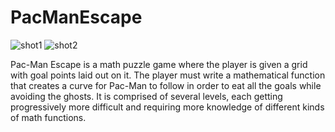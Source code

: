 # PacManEscape

![shot1](https://imgur.com/VAwyRNv)
![shot2](https://imgur.com/yXkfUdo)

Pac-Man Escape is a math puzzle game where the player is given a grid with goal points laid out on it. The player must write a mathematical function that creates a curve for Pac-Man to follow in order to eat all the goals while avoiding the ghosts. It is comprised of several levels, each getting progressively more difficult and requiring more knowledge of different kinds of math functions.
